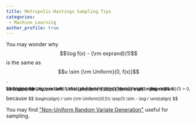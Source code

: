 ```yaml
---
title: Metropolis-Hastings Sampling Tips 
categories:
 - Machine Learning
author_profile: true
---
```

<script type="text/javascript" async
  src="https://cdnjs.cloudflare.com/ajax/libs/mathjax/2.7.0/MathJax.js?config=TeX-AMS-MML_HTMLorMML">
</script>

You may wonder why $$\log f(x) - {\rm exprand}(1)$$ is the same as $$u \sim {\rm Uniform}(0, f(x))$$.

<span style="font-size:0.8em; line-height:0%">
$$
\begin{align}
&\qquad \min \left( 1, \frac{p(x|\theta^{'})}{p(x|\theta)} \right) > r\\
& \Leftrightarrow \log \min \left( 1, \frac{p(x|\theta^{'})}{p(x|\theta)} \right) > \log r\\
& \Leftrightarrow \log \min \left( 1, \frac{p(x|\theta^{'})}{p(x|\theta)} \right) - \log r > 0\\
& \Leftrightarrow \log \min \left( 1, \frac{p(x|\theta^{'})}{p(x|\theta)} \right) - {\rm exprand}(1) > 0,
\end{align}
$$
</span>
<br><br>
because

<span style="font-size:0.8em; line-height:0%">
$$
\begin{align}
r \sim {\rm Uniform}(0,1)\\
\exp(1) \sim - \log r
\end{align}
$$
</span>

You may find ["Non-Uniform Random Variate Generation"](http://www.nrbook.com/devroye/) useful for sampling.
